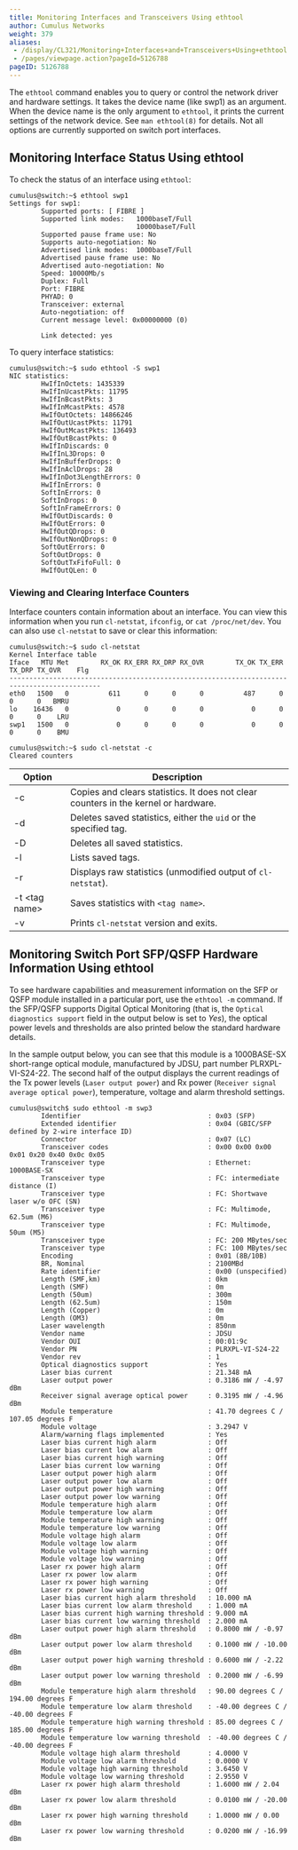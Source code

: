 ```yaml
---
title: Monitoring Interfaces and Transceivers Using ethtool
author: Cumulus Networks
weight: 379
aliases:
 - /display/CL321/Monitoring+Interfaces+and+Transceivers+Using+ethtool
 - /pages/viewpage.action?pageId=5126788
pageID: 5126788
---
```

The `ethtool` command enables you to query or control the network driver
and hardware settings. It takes the device name (like swp1) as an
argument. When the device name is the only argument to `ethtool`, it
prints the current settings of the network device. See `man ethtool(8)`
for details. Not all options are currently supported on switch port
interfaces.

## Monitoring Interface Status Using ethtool</span>

To check the status of an interface using `ethtool`:

    cumulus@switch:~$ ethtool swp1
    Settings for swp1:
            Supported ports: [ FIBRE ]
            Supported link modes:   1000baseT/Full
                                    10000baseT/Full
            Supported pause frame use: No
            Supports auto-negotiation: No
            Advertised link modes:  1000baseT/Full
            Advertised pause frame use: No
            Advertised auto-negotiation: No
            Speed: 10000Mb/s
            Duplex: Full
            Port: FIBRE
            PHYAD: 0
            Transceiver: external
            Auto-negotiation: off
            Current message level: 0x00000000 (0)
     
            Link detected: yes

To query interface statistics:

    cumulus@switch:~$ sudo ethtool -S swp1
    NIC statistics:
            HwIfInOctets: 1435339
            HwIfInUcastPkts: 11795
            HwIfInBcastPkts: 3
            HwIfInMcastPkts: 4578
            HwIfOutOctets: 14866246
            HwIfOutUcastPkts: 11791
            HwIfOutMcastPkts: 136493
            HwIfOutBcastPkts: 0
            HwIfInDiscards: 0
            HwIfInL3Drops: 0
            HwIfInBufferDrops: 0
            HwIfInAclDrops: 28
            HwIfInDot3LengthErrors: 0
            HwIfInErrors: 0
            SoftInErrors: 0
            SoftInDrops: 0
            SoftInFrameErrors: 0
            HwIfOutDiscards: 0
            HwIfOutErrors: 0
            HwIfOutQDrops: 0
            HwIfOutNonQDrops: 0
            SoftOutErrors: 0
            SoftOutDrops: 0
            SoftOutTxFifoFull: 0
            HwIfOutQLen: 0

### Viewing and Clearing Interface Counters</span>

Interface counters contain information about an interface. You can view
this information when you run `cl-netstat`, `ifconfig`, or `cat
/proc/net/dev`. You can also use `cl-netstat` to save or clear this
information:

    cumulus@switch:~$ sudo cl-netstat
    Kernel Interface table
    Iface   MTU Met        RX_OK RX_ERR RX_DRP RX_OVR        TX_OK TX_ERR TX_DRP TX_OVR    Flg
    ---------------------------------------------------------------------------------------------
    eth0   1500   0          611      0      0      0          487      0      0      0   BMRU
    lo    16436   0            0      0      0      0            0      0      0      0    LRU
    swp1   1500   0            0      0      0      0            0      0      0      0    BMU
     
    cumulus@switch:~$ sudo cl-netstat -c
    Cleared counters

| Option           | Description                                                                         |
| ---------------- | ----------------------------------------------------------------------------------- |
| \-c              | Copies and clears statistics. It does not clear counters in the kernel or hardware. |
| \-d              | Deletes saved statistics, either the `uid` or the specified tag.                    |
| \-D              | Deletes all saved statistics.                                                       |
| \-l              | Lists saved tags.                                                                   |
| \-r              | Displays raw statistics (unmodified output of `cl-netstat`).                        |
| \-t \<tag name\> | Saves statistics with `<tag name>`.                                                 |
| \-v              | Prints `cl-netstat` version and exits.                                              |

## Monitoring Switch Port SFP/QSFP Hardware Information Using ethtool</span>

To see hardware capabilities and measurement information on the SFP or
QSFP module installed in a particular port, use the `ethtool -m`
command. If the SFP/QSFP supports Digital Optical Monitoring (that is,
the `Optical diagnostics support` field in the output below is set to
*Yes*), the optical power levels and thresholds are also printed below
the standard hardware details.

In the sample output below, you can see that this module is a
1000BASE-SX short-range optical module, manufactured by JDSU, part
number PLRXPL-VI-S24-22. The second half of the output displays the
current readings of the Tx power levels (`Laser output power`) and Rx
power (`Receiver signal average optical power`), temperature, voltage
and alarm threshold settings.

    cumulus@switch$ sudo ethtool -m swp3
            Identifier                                : 0x03 (SFP)
            Extended identifier                       : 0x04 (GBIC/SFP defined by 2-wire interface ID)
            Connector                                 : 0x07 (LC)
            Transceiver codes                         : 0x00 0x00 0x00 0x01 0x20 0x40 0x0c 0x05
            Transceiver type                          : Ethernet: 1000BASE-SX
            Transceiver type                          : FC: intermediate distance (I)
            Transceiver type                          : FC: Shortwave laser w/o OFC (SN)
            Transceiver type                          : FC: Multimode, 62.5um (M6)
            Transceiver type                          : FC: Multimode, 50um (M5)
            Transceiver type                          : FC: 200 MBytes/sec
            Transceiver type                          : FC: 100 MBytes/sec
            Encoding                                  : 0x01 (8B/10B)
            BR, Nominal                               : 2100MBd
            Rate identifier                           : 0x00 (unspecified)
            Length (SMF,km)                           : 0km
            Length (SMF)                              : 0m
            Length (50um)                             : 300m
            Length (62.5um)                           : 150m
            Length (Copper)                           : 0m
            Length (OM3)                              : 0m
            Laser wavelength                          : 850nm
            Vendor name                               : JDSU            
            Vendor OUI                                : 00:01:9c
            Vendor PN                                 : PLRXPL-VI-S24-22
            Vendor rev                                : 1   
            Optical diagnostics support               : Yes
            Laser bias current                        : 21.348 mA
            Laser output power                        : 0.3186 mW / -4.97 dBm
            Receiver signal average optical power     : 0.3195 mW / -4.96 dBm
            Module temperature                        : 41.70 degrees C / 107.05 degrees F
            Module voltage                            : 3.2947 V
            Alarm/warning flags implemented           : Yes
            Laser bias current high alarm             : Off
            Laser bias current low alarm              : Off
            Laser bias current high warning           : Off
            Laser bias current low warning            : Off
            Laser output power high alarm             : Off
            Laser output power low alarm              : Off
            Laser output power high warning           : Off
            Laser output power low warning            : Off
            Module temperature high alarm             : Off
            Module temperature low alarm              : Off
            Module temperature high warning           : Off
            Module temperature low warning            : Off
            Module voltage high alarm                 : Off
            Module voltage low alarm                  : Off
            Module voltage high warning               : Off
            Module voltage low warning                : Off
            Laser rx power high alarm                 : Off
            Laser rx power low alarm                  : Off
            Laser rx power high warning               : Off
            Laser rx power low warning                : Off
            Laser bias current high alarm threshold   : 10.000 mA
            Laser bias current low alarm threshold    : 1.000 mA
            Laser bias current high warning threshold : 9.000 mA
            Laser bias current low warning threshold  : 2.000 mA
            Laser output power high alarm threshold   : 0.8000 mW / -0.97 dBm
            Laser output power low alarm threshold    : 0.1000 mW / -10.00 dBm
            Laser output power high warning threshold : 0.6000 mW / -2.22 dBm
            Laser output power low warning threshold  : 0.2000 mW / -6.99 dBm
            Module temperature high alarm threshold   : 90.00 degrees C / 194.00 degrees F
            Module temperature low alarm threshold    : -40.00 degrees C / -40.00 degrees F
            Module temperature high warning threshold : 85.00 degrees C / 185.00 degrees F
            Module temperature low warning threshold  : -40.00 degrees C / -40.00 degrees F
            Module voltage high alarm threshold       : 4.0000 V
            Module voltage low alarm threshold        : 0.0000 V
            Module voltage high warning threshold     : 3.6450 V
            Module voltage low warning threshold      : 2.9550 V
            Laser rx power high alarm threshold       : 1.6000 mW / 2.04 dBm
            Laser rx power low alarm threshold        : 0.0100 mW / -20.00 dBm
            Laser rx power high warning threshold     : 1.0000 mW / 0.00 dBm
            Laser rx power low warning threshold      : 0.0200 mW / -16.99 dBm

